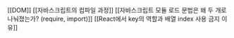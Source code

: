 
[[DOM]]
[[자바스크립트의 컴파일 과정]]
[[자바스크립트 모듈 로드 문법은 왜 두 개로 나눠졌는가? (require, import)]]
[[React에서 key의 역할과 배열 index 사용 금지 이유]]